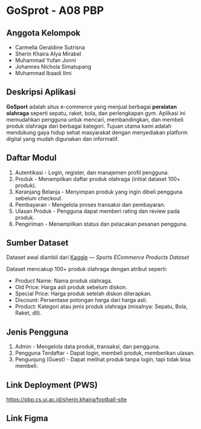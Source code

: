 # GoSprot - A08 PBP

## Anggota Kelompok
- Carmella Geraldine Sutrisna
- Sherin Khaira Alya Mirabel
- Muhammad Yufan Jonni
- Johannes Nichola Simatupang
- Muhammad Ibaadi Ilmi

## Deskripsi Aplikasi
**GoSport** adalah situs e-commerce yang menjual berbagai **peralatan olahraga** seperti sepatu, raket, bola, dan perlengkapan gym. Aplikasi ini memudahkan pengguna untuk mencari, membandingkan, dan membeli produk olahraga dari berbagai kategori.
Tujuan utama kami adalah mendukung gaya hidup sehat masyarakat dengan menyediakan platform digital yang mudah digunakan dan informatif.

## Daftar Modul
1. Autentikasi - Login, register, dan manajemen profil pengguna.
2. Produk - Menampilkan daftar produk olahraga (initial dataset 100+ produk).
3. Keranjang Belanja - Menyimpan produk yang ingin dibeli pengguna sebelum checkout.
4. Pembayaran - Mengelola proses transaksi dan pembayaran.
5. Ulasan Produk - Pengguna dapat memberi rating dan review pada produk.
6. Pengiriman - Menampilkan status dan pelacakan pesanan pengguna.

## Sumber Dataset
Dataset awal diambil dari [Kaggle](https://www.kaggle.com/datasets/shouvikdey21/sports-ecommerce-products-dataset) — *Sports ECommerce Products Dataset* 

Dataset mencakup 100+ produk olahraga dengan atribut seperti:
- Product Name: Nama produk olahraga.
- Old Price: Harga asli produk sebelum diskon.
- Special Price: Harga produk setelah diskon diterapkan.
- Discount: Persentase potongan harga dari harga asli.
- Product: Kategori atau jenis produk olahraga (misalnya: Sepatu, Bola, Raket, dll).

## Jenis Pengguna
1. Admin - Mengelola data produk, transaksi, dan pengguna.
2. Pengguna Terdaftar - Dapat login, membeli produk, memberikan ulasan.
3. Pengunjung (Guest) - Dapat melihat produk tanpa login, tapi tidak bisa membeli.

## Link Deployment (PWS)
https://pbp.cs.ui.ac.id/sherin.khaira/football-site

## Link Figma
